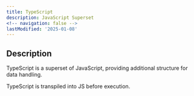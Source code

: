 ```yaml
---
title: TypeScript
description: JavaScript Superset
<!-- navigation: false --> 
lastModified: '2025-01-08'
---
```


## Description

TypeScript is a superset of JavaScript, providing additional structure for data handling.

TypeScript is transpiled into JS before execution.
